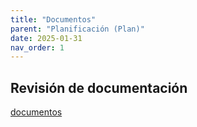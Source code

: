 ```yaml
---
title: "Documentos"
parent: "Planificación (Plan)"
date: 2025-01-31
nav_order: 1
---
```


## Revisión de documentación
[documentos](https://app.gitbook.com/o/A2Cpv0gLqxIrlygKdv7s/s/YajLMGfxqY2nlW6sIaZ0/)
